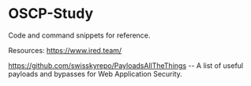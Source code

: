 # OSCP-Study
Code and command snippets for reference.

Resources:
https://www.ired.team/

https://github.com/swisskyrepo/PayloadsAllTheThings -- A list of useful payloads and bypasses for Web Application Security.
